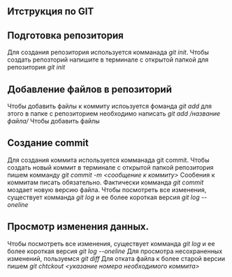 ## Итструкция по GIT

## Подготовка репозитория
Для создания репозитория используется комманада *git init*. Чтобы создать репозторий напишите в терминале с открытой папкой для репозитория *git init*

## Добавление файлов в репозиторий
Чтобы добавить файлы к коммиту испоьзуется фоманда *git add*
для этого в папке с репозиторием необходимо написать *git add /название файла/* 
Чтобы добавить файлы


## Создание commit
Для создания коммита используется комманада git commit. Чтобы создать новый коммит в терминале с открытой папкой репозитория пишем комманду *git commit -m <сообщение к коммиту>* Сообения к коммитам писать обязательно.  Фактически комманда *git commit* моздает новую версию файла. Чтобы посмотреть все изменения, существует комманда 
*git log* и ее более короткая версия *git log --oneline*


## Просмотр изменения данных. 
Чтобы посмотреть все изменения, существует комманда *git log* и ее более короткая версия *git log --oneline* Для просмотра несохраненных изменений, пользуемся *git diff*
Для отката файла к более старой версии пишем *git chtckout <указание номера необходимого коммита>*

## 
